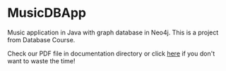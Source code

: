 # MusicDBApp
Music application in Java with graph database in Neo4j. This is a project from Database Course.

Check our PDF file in documentation directory
or click [here](https://github.com/wolski0420/MusicDBApp/blob/master/documentation/MusicDBApp.pdf)
if you don't want to waste the time!
